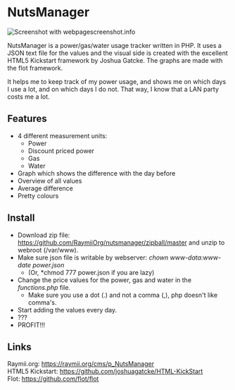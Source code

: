 # NutsManager

![Screenshot with webpagescreenshot.info](http://www.webpagescreenshot.info/i/265618-9302012113752am.png)

NutsManager is a power/gas/water usage tracker written in PHP. It uses a JSON text file for the values and the visual side is created with the excellent HTML5 Kickstart framework by Joshua Gatcke. The graphs are made with the flot framework.  

It helps me to keep track of my power usage, and shows me on which days I use a lot, and on which days I do not. That way, I know that a LAN party costs me a lot.

## Features

 - 4 different measurement units:
   - Power
   - Discount priced power
   - Gas
   - Water
- Graph which shows the difference with the day before
- Overview of all values
- Average difference
- Pretty colours

## Install

- Download zip file: https://github.com/RaymiiOrg/nutsmanager/zipball/master and unzip to webroot (/var/www).  
- Make sure json file is writable by webserver: *chown www-data:www-date power.json*
  - (Or, *chmod 777 power.json if you are lazy)
- Change the price values for the power, gas and water in the *functions.php* file.
  - Make sure you use a dot (.) and not a comma (,), php doesn't like comma's.
- Start adding the values every day.
- ???
- PROFIT!!!


## Links

Raymii.org: https://raymii.org/cms/p_NutsManager  
HTML5 Kickstart: https://github.com/joshuagatcke/HTML-KickStart  
Flot: https://github.com/flot/flot  
